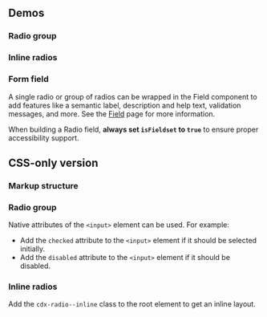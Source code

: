 <script setup>
import RadioGroup from '@/../component-demos/radio/examples/RadioGroup.vue';
import InlineRadios from '@/../component-demos/radio/examples/InlineRadios.vue';
import RadioGroupField from '@/../component-demos/radio/examples/RadioGroupField.vue';
</script>

## Demos

### Radio group

<cdx-demo-wrapper :force-reset="true" :force-controls="true">
<template v-slot:demo>
	<radio-group />
</template>

<template v-slot:code>

<<< @/../component-demos/radio/examples/RadioGroup.vue

</template>
</cdx-demo-wrapper>

### Inline radios

<cdx-demo-wrapper>
<template v-slot:demo>
	<inline-radios />
</template>

<template v-slot:code>

<<< @/../component-demos/radio/examples/InlineRadios.vue

</template>
</cdx-demo-wrapper>

### Form field

A single radio or group of radios can be wrapped in the Field component to add features
like a semantic label, description and help text, validation messages, and more. See the
[Field](./field.md) page for more information.

When building a Radio field, **always set `isFieldset` to `true`** to ensure proper accessibility
support.

<cdx-demo-wrapper>
<template v-slot:demo>
	<radio-group-field />
</template>

<template v-slot:code>

<<< @/../component-demos/radio/examples/RadioGroupField.vue

</template>
</cdx-demo-wrapper>

## CSS-only version

### Markup structure

<cdx-demo-wrapper>
<template v-slot:demo>
	<span class="cdx-radio">
		<input id="radio-css-only-1" class="cdx-radio__input" type="radio" name="radio-css-only">
		<span class="cdx-radio__icon"></span>
		<label class="cdx-radio__label" for="radio-css-only-1">
			Radio 1
		</label>
	</span>
</template>
<template v-slot:code>

```html
<span class="cdx-radio">
	<!-- <input> element with id, type, name, and any other necessary
	attributes. The actual input is visually hidden. -->
	<input id="radio-css-only-1" class="cdx-radio__input" type="radio" name="radio-css-only">
	<!-- Empty span that will be styled to look like a radio input. -->
	<span class="cdx-radio__icon"></span>
	<!-- Label with `for` attribute matching the input's id. -->
	<label class="cdx-radio__label" for="radio-css-only-1">
		Radio 1
	</label>
</span>
```

</template>
</cdx-demo-wrapper>

### Radio group

Native attributes of the `<input>` element can be used. For example:
- Add the `checked` attribute to the `<input>` element if it should be selected initially.
- Add the `disabled` attribute to the `<input>` element if it should be disabled.

<cdx-demo-wrapper>
<template v-slot:demo>
	<span class="cdx-radio">
		<input id="radio-group-css-only-1" class="cdx-radio__input" type="radio" name="radio-group-css-only">
		<span class="cdx-radio__icon"></span>
		<label class="cdx-radio__label" for="radio-group-css-only-1">
			Radio 1
		</label>
	</span>
	<span class="cdx-radio">
		<input id="radio-group-css-only-2" class="cdx-radio__input" type="radio" 	name="radio-group-css-only" checked>
		<span class="cdx-radio__icon"></span>
		<label class="cdx-radio__label" for="radio-group-css-only-2">
			Radio 2 (initially selected)
		</label>
	</span>
	<span class="cdx-radio">
		<input id="radio-group-css-only-3" class="cdx-radio__input" type="radio" name="radio-group-css-only">
		<span class="cdx-radio__icon"></span>
		<label class="cdx-radio__label" for="radio-group-css-only-3">
			Radio 3, which has a very long label that spans onto a second line to
			demonstrate what happens when text wraps
		</label>
	</span>
	<span class="cdx-radio">
		<input id="radio-group-css-only-4" class="cdx-radio__input" type="radio" 	name="radio-group-css-only"	disabled>
		<span class="cdx-radio__icon"></span>
		<label class="cdx-radio__label" for="radio-group-css-only-4">
			Radio 4 (disabled)
		</label>
	</span>
</template>
<template v-slot:code>

```html
<span class="cdx-radio">
	<input id="radio-group-css-only-1" class="cdx-radio__input" type="radio" name="radio-group-css-only">
	<span class="cdx-radio__icon"></span>
	<label class="cdx-radio__label" for="radio-group-css-only-1">
		Radio 1
	</label>
</span>
<span class="cdx-radio">
	<input id="radio-group-css-only-2" class="cdx-radio__input" type="radio" 	name="radio-group-css-only" checked>
	<span class="cdx-radio__icon"></span>
	<label class="cdx-radio__label" for="radio-group-css-only-2">
		Radio 2 (initially selected)
	</label>
</span>
<span class="cdx-radio">
	<input id="radio-group-css-only-3" class="cdx-radio__input" type="radio" name="radio-group-css-only">
<span class="cdx-radio__icon"></span>
	<label class="cdx-radio__label" for="radio-group-css-only-3">
		Radio 3, which has a very long label that spans onto a second line to
		demonstrate what happens when text wraps
	</label>
</span>
<span class="cdx-radio">
	<input id="radio-group-css-only-4" class="cdx-radio__input" type="radio" 	name="radio-group-css-only"	disabled>
	<span class="cdx-radio__icon"></span>
	<label class="cdx-radio__label" for="radio-group-css-only-4">
		Radio 4 (disabled)
	</label>
</span>
```

</template>
</cdx-demo-wrapper>

### Inline radios

Add the `cdx-radio--inline` class to the root element to get an inline layout.

<cdx-demo-wrapper>
<template v-slot:demo>
	<span class="cdx-radio cdx-radio--inline">
		<input id="radio-group-css-only-inline-1" class="cdx-radio__input" type="radio" name="radio-group-css-only-inline">
		<span class="cdx-radio__icon"></span>
		<label class="cdx-radio__label" for="radio-group-css-only-inline-1">
			Radio 1
		</label>
	</span>
	<span class="cdx-radio cdx-radio--inline">
		<input id="radio-group-css-only-inline-2" class="cdx-radio__input" type="radio" name="radio-group-css-only-inline" checked>
		<span class="cdx-radio__icon"></span>
		<label class="cdx-radio__label" for="radio-group-css-only-inline-2">
			Radio 2
		</label>
	</span>
</template>
<template v-slot:code>

```html
<span class="cdx-radio cdx-radio--inline">
	<input id="radio-group-css-only-inline-1" class="cdx-radio__input" type="radio" name="radio-group-css-only-inline">
	<span class="cdx-radio__icon"></span>
	<label class="cdx-radio__label" for="radio-group-css-only-inline-1">
		Radio 1
	</label>
</span>
<span class="cdx-radio cdx-radio--inline">
	<input id="radio-group-css-only-inline-2" class="cdx-radio__input" type="radio" name="radio-group-css-only-inline" checked>
	<span class="cdx-radio__icon"></span>
	<label class="cdx-radio__label" for="radio-group-css-only-inline-2">
		Radio 2
	</label>
</span>
```

</template>
</cdx-demo-wrapper>
